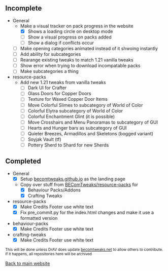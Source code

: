 ## Incomplete
- General
	- Make a visual tracker on pack progress in the website
		- [x] Shows a loading circle on desktop mode
		- [ ] Show a visual progress on packs added
		- [ ] Show a dialog if conflicts occur
	- [ ] Make opening categories animated instead of it shwoing instantly
 	- [ ] Add ability for subcategories
  	- [ ] Rearange existing tweaks to match 1.21 vanilla tweaks
  	- [ ] Show error when trying to download incompatable packs
	- [ ] Make subcategories a thing

- resource-packs
  	- Add new 1.21 tweaks from vanilla tweaks
		- [ ] Dark UI for Crafter
		- [ ] Glass Doors for Copper Doors
		- [ ] Texture for Waxed Copper Door Items
		- [ ] Move Colorful Slimes to subcategory of World of Color
		- [ ] Colorful Elytra subcategory of World of Color
		- [ ] Colorful Enchantment Glint (it is possible)
		- [ ] Move Crosshairs and Menu Panoramas to subcategory of GUI
		- [ ] Hearts and Hunger bars as subcategory of GUI
		- [ ] Quieter Breezes, Armadillos and Skeletons (bogged variant)
		- [ ] Soyjak Vault (tf)
		- [ ] Pottery Sherd to Shard for new Sherds

## Completed
- General
	- [x] Setup [becomtweaks.github.io](https://becomtweaks.github.io) as the landing page
	- Copy over stuff from [BEComTweaks/resource-packs](https://github.com/BEComTweaks/resource-packs) for
		- [x] Behaviour Packs/Addons
		- [x] Crafting Tweaks
- resource-packs
	- [x] Make Credits Footer use white text
	- [x] Fix pre_commit.py for the index.html changes and make it use a formatted version
- behaviour-packs
	- [x] Make Credits Footer use white text
- crafting-tweaks
	- [x] Make Credits Footer use white text

<sub>This will be done unless DrAV does update [becomtweaks.net](https://becomtweaks.net) to allow others to contribute. If it happens, all repositories here will be archived</sub>

[Back to main website](https://becomtweaks.github.io)
